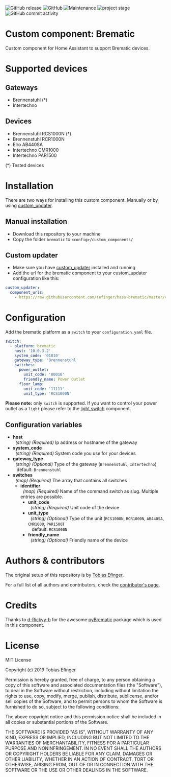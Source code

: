 ![GitHub release](https://img.shields.io/github/release/tefinger/hass-brematic.svg)
![GitHub](https://img.shields.io/github/license/tefinger/hass-brematic.svg)
![Maintenance](https://img.shields.io/maintenance/yes/2099.svg)
![project stage](https://img.shields.io/badge/project%20stage-work%20in%20progress-green.svg)
![GitHub commit activity](https://img.shields.io/github/commit-activity/y/tefinger/hass-brematic.svg)

# Custom component: Brematic
Custom component for Home Assistant to support Brematic devices.

# Supported devices
## Gateways
- Brennenstuhl (*)
- Intertechno

## Devices
- Brennenstuhl RCS1000N (*)
- Brennenstuhl RCR1000N
- Elro AB440SA
- Intertechno CMR1000
- Intertechno PAR1500

(*) Tested devices

# Installation
There are two ways for installing this custom component. Manually or by using [custom_updater](https://github.com/custom-components/custom_updater).

## Manual installation
- Download this repository to your machine
- Copy the folder `brematic` to `<config>/custom_components/`

## Custom updater
- Make sure you have [custom_updater](https://github.com/custom-components/custom_updater) installed and running
- Add the url for the brematic component to your custom_updater configuration like this:
```yaml
custom_updater:
  component_urls:
    - https://raw.githubusercontent.com/tefinger/hass-brematic/master/custom_updater.json
```

# Configuration
Add the brematic platform as a `switch` to your `configuration.yaml` file.

```yaml
switch:
  - platform: brematic
    host: '10.0.3.2'
    system_code: '01010'
    gateway_type: 'Brennenstuhl'
    switches:
      power_outlet:
        unit_code: '00010'
        friendly_name: Power Outlet
      floor_lamp:
        unit_code: '11111'
        unit_type: 'RCS1000N'
```
**Please note:** only `switch` is supported. If you want to control your power outlet as a `light` please refer to the [light switch](https://www.home-assistant.io/components/light.switch/) component.

## Configuration variables

- **host**<br />&nbsp;&nbsp;*(string) (Required)* Ip address or hostname of the gateway
- **system_code**<br />&nbsp;&nbsp;*(string) (Required)* System code you use for your devices
- **gateway_type**<br />&nbsp;&nbsp;*(string) (Optional)* Type of the gateway (`Brennenstuhl`, `Intertechno`) <br />&nbsp;&nbsp; default: `Brennenstuhl`
- **switches**<br />&nbsp;&nbsp;*(map) (Required)* The array that contains all switches
  - **identifier**<br />&nbsp;&nbsp;*(map) (Required)* Name of the command switch as slug. Multiple entries are possible.
    - **unit_code**<br />&nbsp;&nbsp;*(string) (Required)* Unit code of the device
    - **unit_type**<br />&nbsp;&nbsp;*(string) (Optional)* Type of the unit (`RCS1000N`, `RCR1000N`, `AB440SA`, `CMR1000`, `PAR1500`) <br />&nbsp;&nbsp; default: `RCS1000N`
    - **friendly_name**<br />&nbsp;&nbsp;*(string) (Optional)* Friendly name of the device

# Authors & contributors
The original setup of this repository is by [Tobias Efinger](https://github.com/tefinger).

For a full list of all authors and contributors, check the [contributor's page](https://github.com/tefinger/hass-brematic/graphs/contributors).

# Credits
Thanks to [d-Rickyy-b](https://github.com/d-Rickyy-b) for the awesome [pyBrematic](https://github.com/d-Rickyy-b/pyBrematic) package which is used in this component.

# License
MIT License

Copyright (c) 2019 Tobias Efinger

Permission is hereby granted, free of charge, to any person obtaining a copy
of this software and associated documentation files (the "Software"), to deal
in the Software without restriction, including without limitation the rights
to use, copy, modify, merge, publish, distribute, sublicense, and/or sell
copies of the Software, and to permit persons to whom the Software is
furnished to do so, subject to the following conditions:

The above copyright notice and this permission notice shall be included in all
copies or substantial portions of the Software.

THE SOFTWARE IS PROVIDED "AS IS", WITHOUT WARRANTY OF ANY KIND, EXPRESS OR
IMPLIED, INCLUDING BUT NOT LIMITED TO THE WARRANTIES OF MERCHANTABILITY,
FITNESS FOR A PARTICULAR PURPOSE AND NONINFRINGEMENT. IN NO EVENT SHALL THE
AUTHORS OR COPYRIGHT HOLDERS BE LIABLE FOR ANY CLAIM, DAMAGES OR OTHER
LIABILITY, WHETHER IN AN ACTION OF CONTRACT, TORT OR OTHERWISE, ARISING FROM,
OUT OF OR IN CONNECTION WITH THE SOFTWARE OR THE USE OR OTHER DEALINGS IN THE
SOFTWARE.
